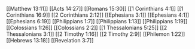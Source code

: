 [[Matthew 13:11]]
[[Acts 14:27]]
[[Romans 15:30]]
[[1 Corinthians 4:1]]
[[1 Corinthians 16:9]]
[[2 Corinthians 2:12]]
[[Ephesians 3:1]]
[[Ephesians 4:1]]
[[Ephesians 6:19]]
[[Philippians 1:7]]
[[Philippians 1:13]]
[[Philippians 1:19]]
[[Colossians 1:26]]
[[Colossians 2:2]]
[[1 Thessalonians 5:25]]
[[2 Thessalonians 3:1]]
[[2 Timothy 1:16]]
[[2 Timothy 2:9]]
[[Philemon 1:22]]
[[Hebrews 13:18]]
[[Revelation 3:7]]
